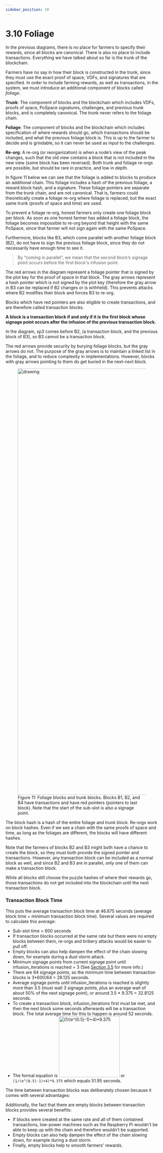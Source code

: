 ```yaml
---
sidebar_position: 10
---
```


# 3.10 Foliage

In the previous diagrams, there is no place for farmers to specify their rewards, since all blocks are canonical. There is also no place to include transactions. Everything we have talked about so far is the trunk of the blockchain.

Farmers have no say in how their block is constructed in the trunk, since they must use the exact proof of space, VDFs, and signatures that are specified. In order to include farming rewards, as well as transactions, in the system, we must introduce an additional component of blocks called _foliage_.

**Trunk**: The component of blocks and the blockchain which includes VDFs, proofs of space, PoSpace signatures, challenges, and previous trunk blocks, and is completely canonical. The trunk never refers to the foliage chain.

**Foliage**: The component of blocks and the blockchain which includes specification of where rewards should go, which transactions should be included, and what the previous foliage block is. This is up to the farmer to decide and is grindable, so it can never be used as input to the challenges.

**Re-org**: A re-org (or reorganization) is when a node’s view of the peak changes, such that the old view contains a block that is not included in the new view (some block has been reversed). Both trunk and foliage re-orgs are possible, but should be rare in practice, and low in depth.

In figure 11 below we can see that the foliage is added to blocks to produce an additional chain. This foliage includes a hash of the previous foliage, a reward block hash, and a signature. These foliage pointers are separate from the trunk chain, and are not canonical. That is, farmers could theoretically create a foliage re-org where foliage is replaced, but the exact same trunk (proofs of space and time) are used.

To prevent a foliage re-org, honest farmers only create one foliage block per block. As soon as one honest farmer has added a foliage block, the foliage becomes impossible to re-org beyond that height with the same PoSpace, since that farmer will not sign again with the same PoSpace.

Furthermore, blocks like B3, which come parallel with another foliage block (B2), do not have to sign the previous foliage block, since they do not necessarily have enough time to see it.
> By “coming in parallel”, we mean that the second block’s signage point occurs before the first block's infusion point.

The red arrows in the diagram represent a foliage pointer that is signed by the plot key for the proof of space in that block. The gray arrows represent a hash pointer which is not signed by the plot key (therefore the gray arrow in B3 can be replaced if B2 changes or is withheld). This prevents attacks where B2 modifies their block and forces B3 to re-org.

Blocks which have red pointers are also eligible to create transactions, and are therefore called transaction blocks.

__A block is a transaction block if and only if it is the first block whose signage point occurs after the infusion of the previous transaction block.__

In the diagram, sp3 comes before B2, (a transaction block, and the previous block of B3), so B3 cannot be a transaction block.

The red arrows provide security by burying foliage blocks, but the gray arrows do not. The purpose of the gray arrows is to maintain a linked list in the foliage, and to reduce complexity in implementations. However, blocks with gray arrows pointing to them do get buried in the next-next block.

<figure>
<img src="/img/foliage.png" alt="drawing" width="1400"/>
<figcaption>
Figure 11: Foliage blocks and trunk blocks. Blocks B1, B2, and B4 have transactions and have red pointers (pointers to last block). Note that the start of the sub-slot is also a signage point.
</figcaption>
</figure>

The block hash is a hash of the entire foliage and trunk block. Re-orgs work on block hashes. Even if we see a chain with the same proofs of space and time, as long as the foliages are different, the blocks will have different hashes.

Note that the farmers of blocks B2 and B3 might both have a chance to create the block, so they must both provide the signed pointer and transactions. However, any transaction block can be included as a normal block as well, and since B2 and B3 are in parallel, only one of them can make a transaction block.

While all blocks still choose the puzzle hashes of where their rewards go, those transactions do not get included into the blockchain until the next transaction block.

### Transaction Block Time

This puts the average transaction block time at 46.875 seconds (average block time + minimum transaction block time). Several values are required to calculate this average:

* Sub-slot time = 600 seconds
* If transaction blocks occurred at the same rate but there were no empty blocks between them, re-orgs and bribery attacks would be easier to pull off.
* Empty blocks can also help dampen the effect of the chain slowing down, for example during a dust storm attack.
* Minimum signage points from current signage point until infusion_iterations is reached = 3 (See [Section 3.5](/docs/03consensus/signage_points_and_infusion_points "Section 3.5: Signage Points and Infusion Points") for more info.)
* There are 64 signage points, so the minimum time between transaction blocks is 3*600/64 = 28.125 seconds.
* Average signage points until infusion_iterations is reached is slightly more than 3.5 (must wait 3 signage points, plus an average wait of about 50% of the next signage point), or around 3.5 * 9.375 = 32.8125 seconds.
* To create a transaction block, infusion_iterations first must be met, and then the next block some seconds afterwards will be a transaction block. The total average time for this to happen is around 52 seconds.
* The formal equation is <img src="/img/block-time-calc.png" alt="(1/(e^(0.5)-1)+4)*9.375" width="200" /> or `(1/(e^(0.5)-1)+4)*9.375` which equals 51.95 seconds.

The time between transaction blocks was deliberately chosen because it comes with several advantages:

Additionally, the fact that there are empty blocks between transaction blocks provides several benefits:

* If blocks were created at the same rate and all of them contained transactions, low-power machines such as the Raspberry Pi wouldn't be able to keep up with the chain and therefore wouldn't be supported.
* Empty blocks can also help dampen the effect of the chain slowing down, for example during a dust storm.
* Finally, empty blocks help to smooth farmers' rewards.
